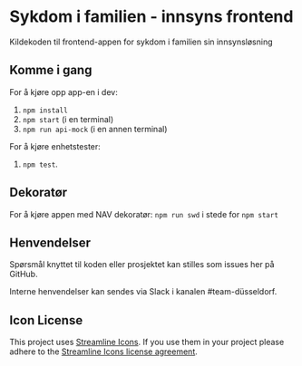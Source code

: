 # Sykdom i familien - innsyns frontend

Kildekoden til frontend-appen for sykdom i familien sin innsynsløsning

## Komme i gang

For å kjøre opp app-en i dev:

1.  `npm install` 
2.  `npm start` (i en terminal)
3.  `npm run api-mock` (i en annen terminal)

For å kjøre enhetstester:

1.  `npm test`.

## Dekoratør

For å kjøre appen med NAV dekoratør:
`npm run swd` i stede for `npm start`

## Henvendelser

Spørsmål knyttet til koden eller prosjektet kan stilles som issues her på GitHub.

Interne henvendelser kan sendes via Slack i kanalen #team-düsseldorf.

## Icon License

This project uses [Streamline Icons](http://www.streamlineicons.com/). If you use them in your project please adhere to the [Streamline Icons license agreement](http://www.streamlineicons.com/license.html).
